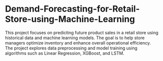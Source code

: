 # Demand-Forecasting-for-Retail-Store-using-Machine-Learning
This project focuses on predicting future product sales in a retail store using historical data and machine learning models. The goal is to help store managers optimize inventory and enhance overall operational efficiency. The project explores data preprocessing and model training using algorithms such as Linear Regression, XGBoost, and LSTM.
